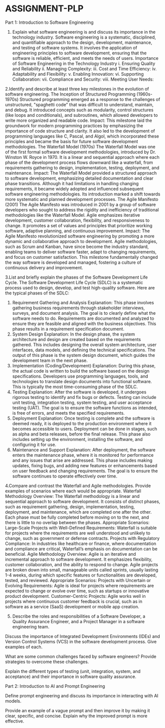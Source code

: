 # ASSIGNMENT-PLP
Part 1: Introduction to Software Engineering
1. Explain what software engineering is and discuss its importance in the technology industry.
Software engineering is a systematic, disciplined, and quantifiable approach to the design, development, maintenance, and testing of software systems. It involves the application of engineering principles to software development, ensuring that the software is reliable, efficient, and meets the needs of users. 
Importance of Software Engineering in the Technology Industry
i. Ensuring Quality and Reliability
ii. Managing Complexity:
iii. Cost and Time Efficiency:
iv. Adaptability and Flexibility:
v. Enabling Innovation:
vi. Supporting Collaboration:
vii. Compliance and Security:
viii. Meeting User Needs:

2.Identify and describe at least three key milestones in the evolution of software engineering.
The Inception of Structured Programming (1960s-1970s)
Structured programming emerged as a response to the challenges of unstructured, "spaghetti code" that was difficult to understand, maintain, and debug. It introduced concepts such as modularity, control structures (like loops and conditionals), and subroutines, which allowed developers to write more organized and readable code.
Impact: This milestone laid the groundwork for modern programming practices by emphasizing the importance of code structure and clarity. It also led to the development of programming languages like C, Pascal, and Algol, which incorporated these principles and became the basis for future software development methodologies.
The Waterfall Model (1970s)
The Waterfall Model was one of the first formal software development methodologies, introduced by Dr. Winston W. Royce in 1970. It is a linear and sequential approach where each phase of the development process flows downward like a waterfall, from requirements gathering to design, implementation, testing, deployment, and maintenance.
Impact: The Waterfall Model provided a structured approach to software development, emphasizing detailed documentation and clear phase transitions. Although it had limitations in handling changing requirements, it became widely adopted and influenced subsequent software engineering methodologies. Its introduction marked a shift towards more systematic and planned development processes.
The Agile Manifesto (2001)
The Agile Manifesto was introduced in 2001 by a group of software developers who sought to address the rigidity and inefficiency of traditional methodologies like the Waterfall Model. Agile emphasizes iterative development, customer collaboration, flexibility, and responsiveness to change. It promotes a set of values and principles that prioritize working software, adaptive planning, and continuous improvement.
Impact: The Agile Manifesto revolutionized software engineering by promoting a more dynamic and collaborative approach to development. Agile methodologies, such as Scrum and Kanban, have since become the industry standard, enabling teams to deliver software faster, adapt to changing requirements, and focus on customer satisfaction. This milestone fundamentally changed the way software is developed and managed, fostering a culture of continuous delivery and improvement.

3.List and briefly explain the phases of the Software Development Life Cycle.
The Software Development Life Cycle (SDLC) is a systematic process used to design, develop, and test high-quality software. Here are the typical phases of the SDLC:

1. Requirement Gathering and Analysis
Explanation: This phase involves gathering business requirements through stakeholder interviews, surveys, and document analysis. The goal is to clearly define what the software needs to do. Requirements are documented and analyzed to ensure they are feasible and aligned with the business objectives. This phase results in a requirement specification document.
2. System Design
Explanation: In the design phase, the system architecture and design are created based on the requirements gathered. This includes designing the overall system architecture, user interfaces, data models, and defining the technical specifications. The output of this phase is the system design document, which guides the development team in the next phase.
3. Implementation (Coding/Development)
Explanation: During this phase, the actual code is written to build the software based on the design specifications. Developers use programming languages, tools, and technologies to translate design documents into functional software. This is typically the most time-consuming phase of the SDLC.
4. Testing
Explanation: After the software is developed, it undergoes rigorous testing to identify and fix bugs or defects. Testing can include unit testing, integration testing, system testing, and user acceptance testing (UAT). The goal is to ensure the software functions as intended, is free of errors, and meets the specified requirements.
5. Deployment
Explanation: Once testing is complete and the software is deemed ready, it is deployed to the production environment where it becomes accessible to users. Deployment can be done in stages, such as alpha and beta releases, before the final release. This phase also includes setting up the environment, installing the software, and configuring it for use.
6. Maintenance and Support
Explanation: After deployment, the software enters the maintenance phase, where it is monitored for performance and any issues that arise are addressed. This phase includes making updates, fixing bugs, and adding new features or enhancements based on user feedback and changing requirements. The goal is to ensure the software continues to operate effectively over time.

4.Compare and contrast the Waterfall and Agile methodologies. Provide examples of scenarios where each would be appropriate.
Waterfall Methodology
Overview:
The Waterfall methodology is a linear and sequential approach to software development. It consists of distinct phases, such as requirement gathering, design, implementation, testing, deployment, and maintenance, which are completed one after the other. Each phase must be fully completed before moving on to the next, and there is little to no overlap between the phases.
Appropriate Scenarios:
Large-Scale Projects with Well-Defined Requirements: Waterfall is suitable for projects where the requirements are well understood and unlikely to change, such as government or defense contracts.
Projects with Regulatory Compliance: In industries like healthcare or finance, where documentation and compliance are critical, Waterfall’s emphasis on documentation can be beneficial.
Agile Methodology
Overview:
Agile is an iterative and incremental approach to software development. It emphasizes flexibility, customer collaboration, and the ability to respond to change. Agile projects are broken down into small, manageable units called sprints, usually lasting 1-4 weeks, during which specific features or functionalities are developed, tested, and reviewed.
Appropriate Scenarios:
Projects with Uncertain or Evolving Requirements: Agile is ideal for projects where requirements are expected to change or evolve over time, such as startups or innovative product development.
Customer-Centric Projects: Agile works well in projects where continuous customer feedback is crucial, such as in software as a service (SaaS) development or mobile app creation.

5. Describe the roles and responsibilities of a Software Developer, a Quality Assurance Engineer, and a Project Manager in a software engineering team.


Discuss the importance of Integrated Development Environments (IDEs) and Version Control Systems (VCS) in the software development process. Give examples of each.


What are some common challenges faced by software engineers? Provide strategies to overcome these challenges.


Explain the different types of testing (unit, integration, system, and acceptance) and their importance in software quality assurance.




Part 2: Introduction to AI and Prompt Engineering


Define prompt engineering and discuss its importance in interacting with AI models.


Provide an example of a vague prompt and then improve it by making it clear, specific, and concise. Explain why the improved prompt is more effective.
